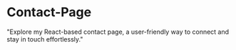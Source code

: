 # Contact-Page
"Explore my React-based contact page, a user-friendly way to connect and stay in touch effortlessly."
